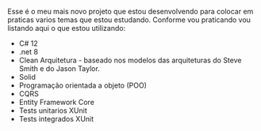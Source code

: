 Esse é o meu mais novo projeto que estou desenvolvendo para colocar em praticas varios temas que estou estudando. Conforme vou praticando vou listando aqui o que estou utilizando:

- C# 12
- .net 8
- Clean Arquitetura - baseado nos modelos das arquiteturas do Steve Smith e do Jason Taylor.
- Solid
- Programação orientada a objeto (POO)
- CQRS
- Entity Framework Core
- Tests unitarios XUnit
- Tests integrados XUnit
